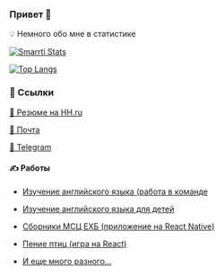 ### Привет 👋

💡 Немного обо мне в статистике

[![Smarrti Stats](https://github-readme-stats.vercel.app/api?username=smarrti&bg_color=30,ffffff,fcffff&show_icons=true&custom_title=Smarrti%20Stats)](https://github.com/Smarrti/Smarrti)

[![Top Langs](https://github-readme-stats.vercel.app/api/top-langs/?username=smarrti&layout=compact&bg_color=30,ffffff,fcffff)](https://github.com/Smarrti/Smarrti)


### 🚀 Ссылки

[👦 Резюме на HH.ru](https://hh.ru/resume/dee84aa9ff06c0d1760039ed1f746a52344936)

[📩 Почта](mailto:se.bashkin@ya.ru)

[💬 Telegram](https://t.me/smarrti)


#### ✍️ Работы

- [Изучение английского языка (работа в команде](https://github.com/Smarrti/rslang)

- [Изучение английского языка для детей](https://github.com/Smarrti/diplom-project)

- [Сборники МСЦ ЕХБ (приложение на React Native)](https://github.com/Smarrti/iuc-ecb)

- [Пение птиц (игра на React)](https://github.com/Smarrti/songbird)

- [И еще много разного...](https://github.com/Smarrti?tab=repositories)
